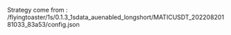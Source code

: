Strategy come from : /flyingtoaster/1s/0.1.3_1sdata_auenabled_longshort/MATICUSDT_20220820181033_83a53/config.json